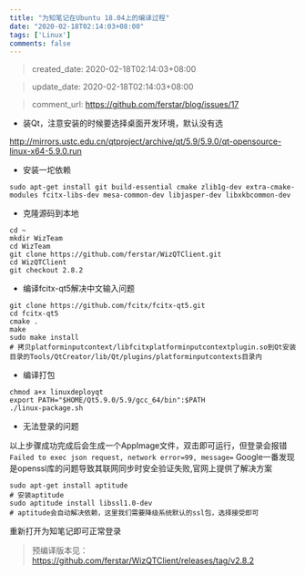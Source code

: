 ```yaml
---
title: "为知笔记在Ubuntu 18.04上的编译过程"
date: "2020-02-18T02:14:03+08:00"
tags: ['Linux']
comments: false
---
```


> created_date: 2020-02-18T02:14:03+08:00

> update_date: 2020-02-18T02:14:03+08:00

> comment_url: https://github.com/ferstar/blog/issues/17

- 装Qt，注意安装的时候要选择桌面开发环境，默认没有选

http://mirrors.ustc.edu.cn/qtproject/archive/qt/5.9/5.9.0/qt-opensource-linux-x64-5.9.0.run

- 安装一坨依赖
```shell
sudo apt-get install git build-essential cmake zlib1g-dev extra-cmake-modules fcitx-libs-dev mesa-common-dev libjasper-dev libxkbcommon-dev
```

- 克隆源码到本地
```shell
cd ~
mkdir WizTeam
cd WizTeam
git clone https://github.com/ferstar/WizQTClient.git
cd WizQTClient
git checkout 2.8.2
```

- 编译fcitx-qt5解决中文输入问题
```shell
git clone https://github.com/fcitx/fcitx-qt5.git
cd fcitx-qt5 
cmake .
make 
sudo make install
# 拷贝platforminputcontext/libfcitxplatforminputcontextplugin.so到Qt安装目录的Tools/QtCreator/lib/Qt/plugins/platforminputcontexts目录内
```

- 编译打包
```shell
chmod a+x linuxdeployqt
export PATH="$HOME/Qt5.9.0/5.9/gcc_64/bin":$PATH
./linux-package.sh
```

- 无法登录的问题

以上步骤成功完成后会生成一个AppImage文件，双击即可运行，但登录会报错`Failed to exec json request, network error=99, message=`
Google一番发现是openssl库的问题导致其联网同步时安全验证失败,官网上提供了解决方案
```shell
sudo apt-get install aptitude
# 安装aptitude
sudo aptitude install libssl1.0-dev
# aptitude会自动解决依赖，这里我们需要降级系统默认的ssl包，选择接受即可
```
重新打开为知笔记即可正常登录

> 预编译版本见：https://github.com/ferstar/WizQTClient/releases/tag/v2.8.2

